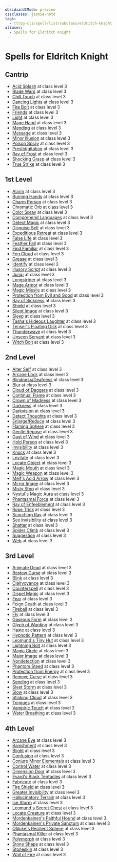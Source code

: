 ```yaml
---
obsidianUIMode: preview
cssclasses: json5e-note
tags:
  - ttrpg-cli/spell/list/subclass/eldritch-knight
aliases:
  - Spells for Eldritch Knight
---
```

# Spells for Eldritch Knight

## Cantrip

- [Acid Splash](3-Mechanics/CLI/spells/acid-splash.md "PHB") at class level 3
- [Blade Ward](3-Mechanics/CLI/spells/blade-ward.md "PHB") at class level 3
- [Chill Touch](3-Mechanics/CLI/spells/chill-touch.md "PHB") at class level 3
- [Dancing Lights](3-Mechanics/CLI/spells/dancing-lights.md "PHB") at class level 3
- [Fire Bolt](3-Mechanics/CLI/spells/fire-bolt.md "PHB") at class level 3
- [Friends](3-Mechanics/CLI/spells/friends.md "PHB") at class level 3
- [Light](3-Mechanics/CLI/spells/light.md "PHB") at class level 3
- [Mage Hand](3-Mechanics/CLI/spells/mage-hand.md "PHB") at class level 3
- [Mending](3-Mechanics/CLI/spells/mending.md "PHB") at class level 3
- [Message](3-Mechanics/CLI/spells/message.md "PHB") at class level 3
- [Minor Illusion](3-Mechanics/CLI/spells/minor-illusion.md "PHB") at class level 3
- [Poison Spray](3-Mechanics/CLI/spells/poison-spray.md "PHB") at class level 3
- [Prestidigitation](3-Mechanics/CLI/spells/prestidigitation.md "PHB") at class level 3
- [Ray of Frost](3-Mechanics/CLI/spells/ray-of-frost.md "PHB") at class level 3
- [Shocking Grasp](3-Mechanics/CLI/spells/shocking-grasp.md "PHB") at class level 3
- [True Strike](3-Mechanics/CLI/spells/true-strike.md "PHB") at class level 3

## 1st Level

- [Alarm](3-Mechanics/CLI/spells/alarm.md "PHB") at class level 3
- [Burning Hands](3-Mechanics/CLI/spells/burning-hands.md "PHB") at class level 3
- [Charm Person](3-Mechanics/CLI/spells/charm-person.md "PHB") at class level 3
- [Chromatic Orb](3-Mechanics/CLI/spells/chromatic-orb.md "PHB") at class level 3
- [Color Spray](3-Mechanics/CLI/spells/color-spray.md "PHB") at class level 3
- [Comprehend Languages](3-Mechanics/CLI/spells/comprehend-languages.md "PHB") at class level 3
- [Detect Magic](3-Mechanics/CLI/spells/detect-magic.md "PHB") at class level 3
- [Disguise Self](3-Mechanics/CLI/spells/disguise-self.md "PHB") at class level 3
- [Expeditious Retreat](3-Mechanics/CLI/spells/expeditious-retreat.md "PHB") at class level 3
- [False Life](3-Mechanics/CLI/spells/false-life.md "PHB") at class level 3
- [Feather Fall](3-Mechanics/CLI/spells/feather-fall.md "PHB") at class level 3
- [Find Familiar](3-Mechanics/CLI/spells/find-familiar.md "PHB") at class level 3
- [Fog Cloud](3-Mechanics/CLI/spells/fog-cloud.md "PHB") at class level 3
- [Grease](3-Mechanics/CLI/spells/grease.md "PHB") at class level 3
- [Identify](3-Mechanics/CLI/spells/identify.md "PHB") at class level 3
- [Illusory Script](3-Mechanics/CLI/spells/illusory-script.md "PHB") at class level 3
- [Jump](3-Mechanics/CLI/spells/jump.md "PHB") at class level 3
- [Longstrider](3-Mechanics/CLI/spells/longstrider.md "PHB") at class level 3
- [Mage Armor](3-Mechanics/CLI/spells/mage-armor.md "PHB") at class level 3
- [Magic Missile](3-Mechanics/CLI/spells/magic-missile.md "PHB") at class level 3
- [Protection from Evil and Good](3-Mechanics/CLI/spells/protection-from-evil-and-good.md "PHB") at class level 3
- [Ray of Sickness](3-Mechanics/CLI/spells/ray-of-sickness.md "PHB") at class level 3
- [Shield](3-Mechanics/CLI/spells/shield.md "PHB") at class level 3
- [Silent Image](3-Mechanics/CLI/spells/silent-image.md "PHB") at class level 3
- [Sleep](3-Mechanics/CLI/spells/sleep.md "PHB") at class level 3
- [Tasha's Hideous Laughter](3-Mechanics/CLI/spells/tashas-hideous-laughter.md "PHB") at class level 3
- [Tenser's Floating Disk](3-Mechanics/CLI/spells/tensers-floating-disk.md "PHB") at class level 3
- [Thunderwave](3-Mechanics/CLI/spells/thunderwave.md "PHB") at class level 3
- [Unseen Servant](3-Mechanics/CLI/spells/unseen-servant.md "PHB") at class level 3
- [Witch Bolt](3-Mechanics/CLI/spells/witch-bolt.md "PHB") at class level 3

## 2nd Level

- [Alter Self](3-Mechanics/CLI/spells/alter-self.md "PHB") at class level 3
- [Arcane Lock](3-Mechanics/CLI/spells/arcane-lock.md "PHB") at class level 3
- [Blindness/Deafness](3-Mechanics/CLI/spells/blindness-deafness.md "PHB") at class level 3
- [Blur](3-Mechanics/CLI/spells/blur.md "PHB") at class level 3
- [Cloud of Daggers](3-Mechanics/CLI/spells/cloud-of-daggers.md "PHB") at class level 3
- [Continual Flame](3-Mechanics/CLI/spells/continual-flame.md "PHB") at class level 3
- [Crown of Madness](3-Mechanics/CLI/spells/crown-of-madness.md "PHB") at class level 3
- [Darkness](3-Mechanics/CLI/spells/darkness.md "PHB") at class level 3
- [Darkvision](3-Mechanics/CLI/spells/darkvision.md "PHB") at class level 3
- [Detect Thoughts](3-Mechanics/CLI/spells/detect-thoughts.md "PHB") at class level 3
- [Enlarge/Reduce](3-Mechanics/CLI/spells/enlarge-reduce.md "PHB") at class level 3
- [Flaming Sphere](3-Mechanics/CLI/spells/flaming-sphere.md "PHB") at class level 3
- [Gentle Repose](3-Mechanics/CLI/spells/gentle-repose.md "PHB") at class level 3
- [Gust of Wind](3-Mechanics/CLI/spells/gust-of-wind.md "PHB") at class level 3
- [Hold Person](3-Mechanics/CLI/spells/hold-person.md "PHB") at class level 3
- [Invisibility](3-Mechanics/CLI/spells/invisibility.md "PHB") at class level 3
- [Knock](3-Mechanics/CLI/spells/knock.md "PHB") at class level 3
- [Levitate](3-Mechanics/CLI/spells/levitate.md "PHB") at class level 3
- [Locate Object](3-Mechanics/CLI/spells/locate-object.md "PHB") at class level 3
- [Magic Mouth](3-Mechanics/CLI/spells/magic-mouth.md "PHB") at class level 3
- [Magic Weapon](3-Mechanics/CLI/spells/magic-weapon.md "PHB") at class level 3
- [Melf's Acid Arrow](3-Mechanics/CLI/spells/melfs-acid-arrow.md "PHB") at class level 3
- [Mirror Image](3-Mechanics/CLI/spells/mirror-image.md "PHB") at class level 3
- [Misty Step](3-Mechanics/CLI/spells/misty-step.md "PHB") at class level 3
- [Nystul's Magic Aura](3-Mechanics/CLI/spells/nystuls-magic-aura.md "PHB") at class level 3
- [Phantasmal Force](3-Mechanics/CLI/spells/phantasmal-force.md "PHB") at class level 3
- [Ray of Enfeeblement](3-Mechanics/CLI/spells/ray-of-enfeeblement.md "PHB") at class level 3
- [Rope Trick](3-Mechanics/CLI/spells/rope-trick.md "PHB") at class level 3
- [Scorching Ray](3-Mechanics/CLI/spells/scorching-ray.md "PHB") at class level 3
- [See Invisibility](3-Mechanics/CLI/spells/see-invisibility.md "PHB") at class level 3
- [Shatter](3-Mechanics/CLI/spells/shatter.md "PHB") at class level 3
- [Spider Climb](3-Mechanics/CLI/spells/spider-climb.md "PHB") at class level 3
- [Suggestion](3-Mechanics/CLI/spells/suggestion.md "PHB") at class level 3
- [Web](3-Mechanics/CLI/spells/web.md "PHB") at class level 3

## 3rd Level

- [Animate Dead](3-Mechanics/CLI/spells/animate-dead.md "PHB") at class level 3
- [Bestow Curse](3-Mechanics/CLI/spells/bestow-curse.md "PHB") at class level 3
- [Blink](3-Mechanics/CLI/spells/blink.md "PHB") at class level 3
- [Clairvoyance](3-Mechanics/CLI/spells/clairvoyance.md "PHB") at class level 3
- [Counterspell](3-Mechanics/CLI/spells/counterspell.md "PHB") at class level 3
- [Dispel Magic](3-Mechanics/CLI/spells/dispel-magic.md "PHB") at class level 3
- [Fear](3-Mechanics/CLI/spells/fear.md "PHB") at class level 3
- [Feign Death](3-Mechanics/CLI/spells/feign-death.md "PHB") at class level 3
- [Fireball](3-Mechanics/CLI/spells/fireball.md "PHB") at class level 3
- [Fly](3-Mechanics/CLI/spells/fly.md "PHB") at class level 3
- [Gaseous Form](3-Mechanics/CLI/spells/gaseous-form.md "PHB") at class level 3
- [Glyph of Warding](3-Mechanics/CLI/spells/glyph-of-warding.md "PHB") at class level 3
- [Haste](3-Mechanics/CLI/spells/haste.md "PHB") at class level 3
- [Hypnotic Pattern](3-Mechanics/CLI/spells/hypnotic-pattern.md "PHB") at class level 3
- [Leomund's Tiny Hut](3-Mechanics/CLI/spells/leomunds-tiny-hut.md "PHB") at class level 3
- [Lightning Bolt](3-Mechanics/CLI/spells/lightning-bolt.md "PHB") at class level 3
- [Magic Circle](3-Mechanics/CLI/spells/magic-circle.md "PHB") at class level 3
- [Major Image](3-Mechanics/CLI/spells/major-image.md "PHB") at class level 3
- [Nondetection](3-Mechanics/CLI/spells/nondetection.md "PHB") at class level 3
- [Phantom Steed](3-Mechanics/CLI/spells/phantom-steed.md "PHB") at class level 3
- [Protection from Energy](3-Mechanics/CLI/spells/protection-from-energy.md "PHB") at class level 3
- [Remove Curse](3-Mechanics/CLI/spells/remove-curse.md "PHB") at class level 3
- [Sending](3-Mechanics/CLI/spells/sending.md "PHB") at class level 3
- [Sleet Storm](3-Mechanics/CLI/spells/sleet-storm.md "PHB") at class level 3
- [Slow](3-Mechanics/CLI/spells/slow.md "PHB") at class level 3
- [Stinking Cloud](3-Mechanics/CLI/spells/stinking-cloud.md "PHB") at class level 3
- [Tongues](3-Mechanics/CLI/spells/tongues.md "PHB") at class level 3
- [Vampiric Touch](3-Mechanics/CLI/spells/vampiric-touch.md "PHB") at class level 3
- [Water Breathing](3-Mechanics/CLI/spells/water-breathing.md "PHB") at class level 3

## 4th Level

- [Arcane Eye](3-Mechanics/CLI/spells/arcane-eye.md "PHB") at class level 3
- [Banishment](3-Mechanics/CLI/spells/banishment.md "PHB") at class level 3
- [Blight](3-Mechanics/CLI/spells/blight.md "PHB") at class level 3
- [Confusion](3-Mechanics/CLI/spells/confusion.md "PHB") at class level 3
- [Conjure Minor Elementals](3-Mechanics/CLI/spells/conjure-minor-elementals.md "PHB") at class level 3
- [Control Water](3-Mechanics/CLI/spells/control-water.md "PHB") at class level 3
- [Dimension Door](3-Mechanics/CLI/spells/dimension-door.md "PHB") at class level 3
- [Evard's Black Tentacles](3-Mechanics/CLI/spells/evards-black-tentacles.md "PHB") at class level 3
- [Fabricate](3-Mechanics/CLI/spells/fabricate.md "PHB") at class level 3
- [Fire Shield](3-Mechanics/CLI/spells/fire-shield.md "PHB") at class level 3
- [Greater Invisibility](3-Mechanics/CLI/spells/greater-invisibility.md "PHB") at class level 3
- [Hallucinatory Terrain](3-Mechanics/CLI/spells/hallucinatory-terrain.md "PHB") at class level 3
- [Ice Storm](3-Mechanics/CLI/spells/ice-storm.md "PHB") at class level 3
- [Leomund's Secret Chest](3-Mechanics/CLI/spells/leomunds-secret-chest.md "PHB") at class level 3
- [Locate Creature](3-Mechanics/CLI/spells/locate-creature.md "PHB") at class level 3
- [Mordenkainen's Faithful Hound](3-Mechanics/CLI/spells/mordenkainens-faithful-hound.md "PHB") at class level 3
- [Mordenkainen's Private Sanctum](3-Mechanics/CLI/spells/mordenkainens-private-sanctum.md "PHB") at class level 3
- [Otiluke's Resilient Sphere](3-Mechanics/CLI/spells/otilukes-resilient-sphere.md "PHB") at class level 3
- [Phantasmal Killer](3-Mechanics/CLI/spells/phantasmal-killer.md "PHB") at class level 3
- [Polymorph](3-Mechanics/CLI/spells/polymorph.md "PHB") at class level 3
- [Stone Shape](3-Mechanics/CLI/spells/stone-shape.md "PHB") at class level 3
- [Stoneskin](3-Mechanics/CLI/spells/stoneskin.md "PHB") at class level 3
- [Wall of Fire](3-Mechanics/CLI/spells/wall-of-fire.md "PHB") at class level 3